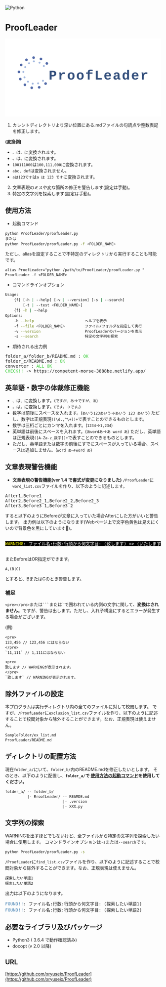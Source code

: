![Python](https://img.shields.io/github/pipenv/locked/python-version/xryuseix/ProofLeader)

# ProofLeader

![logo](./logo.png)

1. カレントディレクトリより深い位置にある.mdファイルの句読点や整数表記を修正します。

**(変換例)**
* `、`は`、`に変換されます。
* `。`は`。`に変換されます。
* ` 100111000 `は` 100,111,000 `に変換されます。
* `abc, def`は変換されません。
* `aは123です`は`a は 123 です`に変換されます。

2. 文章表現のミスや変な箇所の修正を警告します(設定は手動)。
3. 特定の文字列を探索します(設定は手動)。

## 使用方法

* 起動コマンド

```sh
python ProofLeader/proofLeader.py
または
python ProofLeader/proofLeader.py -f <FOLDER_NAME>
```

ただし、aliasを設定することで不特定のディレクトリから実行することも可能です。
```
alias ProofLeader="python /path/to/ProofLeader/proofLeader.py "
ProofLeader -f <FOLDER_NAME>
```

* コマンドラインオプション
```sh
Usage:
    {f} [-h | --help] [-v | --version] [-s | --search]
        [-t | --test <FOLDER_NAME>]
    {f} -h | --help
Options:
    -h --help                       ヘルプを表示
    -f --file <FOLDER_NAME>         ファイル/フォルダを指定して実行
    -v --version                    ProofLeaderのバージョンを表示
    -s --search                     特定の文字列を探索
```

* 期待される出力例

<pre>
folder_a/folder_b/README.md : <font color="LimeGreen">OK</font>
folder_c/README.md : <font color="LimeGreen">OK</font>
converter : <font color="LimeGreen">ALL OK</font>
<font color="LimeGreen">CHECK!!</font> -> https://competent-morse-3888be.netlify.app/
</pre>

## 英単語・数字の体裁修正機能

* `、`は`、`に変換します。(`ですが、あ`→`ですが、あ`)
* `。`は`。`に変換します。(`です。`→`です。`)
* 数字は前後にスペースを入れます。(`あいう123あいう`→`あいう 123 あいう`)
ただし、数字は正規表現`([\d.,^\+])+`で表すことのできるものとします。
* 数字は三桁ごとにカンマを入れます。(`1234`→`1,234`)
* 英単語は前後にスペースを入れます。(`あwordあ`→`あ word あ`)
ただし、英単語は正規表現`([A-Za-z_数字])+`で表すことのできるものとします。
* ただし、英単語または数字の前後にすでにスペースが入っている場合、スペースは追加しません。(`word あ`→`word あ`)

## 文章表現警告機能

* **文章表現の警告機能(ver 1.4 で書式が変更になりました)**
`/ProofLeader`に`word_list.csv`ファイルを作り、以下のように記述します。

<pre>
After1,Before1
After2,Before2_1,Before2_2,Before2_3
After3,Before3_1,Before3_2
</pre>

すると以下のようにBeforeが文章に入っていた場合Afterにした方がいいと警告します。
出力例は以下のようになります(Webページ上で文字色黄色は見えにくいので背景色を黒にしています)。

<pre>
<span style="background-color:#000000">
<font color="Yellow">WARNING</font><font color="White">: ファイル名:行数:行頭から何文字目: (致します) => (いたします)</font>
</span>
</pre>

またBeforeはOR指定ができます。

```
A,(B|C)
```

とすると、BまたはCのとき警告します。

### 補足

`<pre></pre>`または`` ``` ``または`` ` ``で囲われている内側の文字に関して、**変換はされません**。ですが、警告は出します。ただし、入れ子構造にするとエラーが発生する場合がございます。

(例)

```
<pre>
123,456 // 123,456 にはならない
</pre>
`11,111` // 1,111にはならない
```

```
<pre>
致します // WARNINGが表示されます。
</pre>
`致します` // WARNINGが表示されます。
```

## 除外ファイルの設定

本プログラムは実行ディレクトリ内の全てのファイルに対して校閲します。
ですが、`/ProofLeader`に`exclusion_list.csv`ファイルを作り、以下のように記述することで校閲対象から除外することができます。なお、正規表現は使えません。

```
SampleFolder/ex_list.md
ProofLeader/README.md
```

## ディレクトリの配置方法

現在`folder_a/`にいて、`folder_b/`内のREADME.mdを修正したいとします。
そのとき、以下のように配置し、**`folder_a/`で [使用方法の起動コマンド](#使用方法)を使用してください。**

```
folder_a/ -- folder_b/
          |- RroofLeader/ -- REAMDE.md
                          |- .version
                          |- XXX.py
```

## 文字列の探索

WARNINGを出すほどでもないけど、全ファイルから特定の文字列を探索したい場合に使用します。
コマンドラインオプションは`-s`または`--search`です。

```sh
python ProofLeader/proofLeader.py -s
```

`/ProofLeader`に`find_list.csv`ファイルを作り、以下のように記述することで校閲対象から除外することができます。なお、正規表現は使えません。

```
探索したい単語1
探索したい単語2
```

出力は以下のようになります。

<pre>
<font color="SteelBlue">FOUND!!</font>: ファイル名:行数:行頭から何文字目: (探索したい単語1)
<font color="SteelBlue">FOUND!!</font>: ファイル名:行数:行頭から何文字目: (探索したい単語2)
</pre>


## 必要なライブラリ及びパッケージ

* Python3 ( 3.6.4 で動作確認済み)
* docopt (v 2.0 以降)

## URL

[https://github.com/xryuseix/ProofLeader](https://github.com/xryuseix/ProofLeader)
